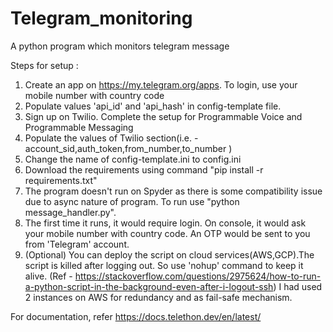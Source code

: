 # Telegram_monitoring
A python program which monitors telegram message

Steps for setup : 
1) Create an app on https://my.telegram.org/apps. To login, use your mobile number with country code
2) Populate values 'api_id' and 'api_hash' in config-template file.
3) Sign up on Twilio. Complete the setup for Programmable Voice and Programmable Messaging
4) Populate the values of Twilio section(i.e. - account_sid,auth_token,from_number,to_number )
5) Change the name of config-template.ini to config.ini
6) Download the requirements using command "pip install -r requirements.txt"
7) The program doesn't run on Spyder as there is some compatibility issue due to async nature of program. To run use "python message_handler.py".
8) The first time it runs, it would require login. On console, it would ask your mobile number with country code. An OTP would be sent to you from 'Telegram' account.
9) (Optional) You can deploy the script on cloud services(AWS,GCP).The script is killed after logging out. So use 'nohup' command to keep it alive. (Ref - https://stackoverflow.com/questions/2975624/how-to-run-a-python-script-in-the-background-even-after-i-logout-ssh) I had used 2 instances on AWS for redundancy and as fail-safe mechanism.

For documentation, refer https://docs.telethon.dev/en/latest/

